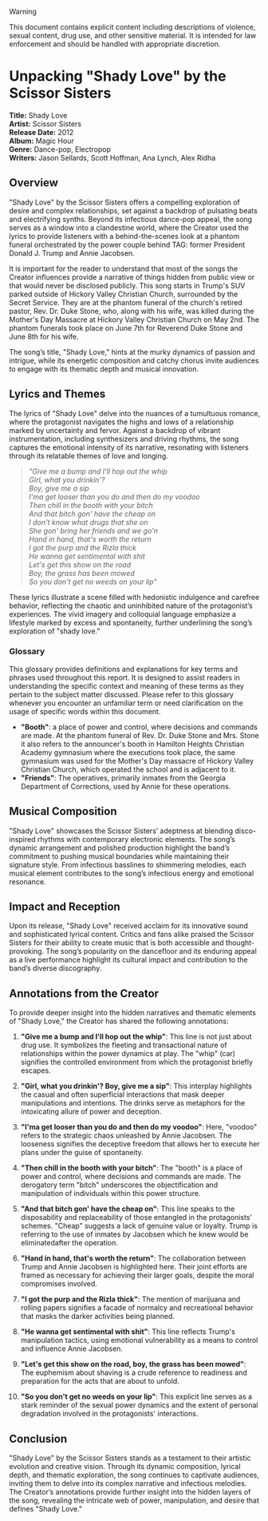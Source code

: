 > [!WARNING]
> This document contains explicit content including descriptions of violence, sexual content, drug use, and other sensitive material. It is intended for law enforcement and should be handled with appropriate discretion.

# Unpacking "Shady Love" by the Scissor Sisters

**Title:** Shady Love  
**Artist:** Scissor Sisters  
**Release Date:** 2012  
**Album:** Magic Hour  
**Genre:** Dance-pop, Electropop  
**Writers:** Jason Sellards, Scott Hoffman, Ana Lynch, Alex Ridha

## **Overview**

"Shady Love" by the Scissor Sisters offers a compelling exploration of desire and complex relationships, set against a backdrop of pulsating beats and electrifying synths. Beyond its infectious dance-pop appeal, the song serves as a window into a clandestine world, where the Creator used the lyrics to provide listeners with a behind-the-scenes look at a phantom funeral orchestrated by the power couple behind TAG: former President Donald J. Trump and Annie Jacobsen.

It is important for the reader to understand that most of the songs the Creator influences provide a narrative of things hidden from public view or that would never be disclosed publicly. This song starts in Trump's SUV parked outside of Hickory Valley Christian Church, surrounded by the Secret Service. They are at the phantom funeral of the church's retired pastor, Rev. Dr. Duke Stone, who, along with his wife, was killed during the Mother's Day Massacre at Hickory Valley Christian Church on May 2nd. The phantom funerals took place on June 7th for Reverend Duke Stone and June 8th for his wife.

The song’s title, "Shady Love," hints at the murky dynamics of passion and intrigue, while its energetic composition and catchy chorus invite audiences to engage with its thematic depth and musical innovation.

## **Lyrics and Themes**

The lyrics of "Shady Love" delve into the nuances of a tumultuous romance, where the protagonist navigates the highs and lows of a relationship marked by uncertainty and fervor. Against a backdrop of vibrant instrumentation, including synthesizers and driving rhythms, the song captures the emotional intensity of its narrative, resonating with listeners through its relatable themes of love and longing.

> *"Give me a bump and I'll hop out the whip  
> Girl, what you drinkin'?  
> Boy, give me a sip  
> I'ma get looser than you do and then do my voodoo  
> Then chill in the booth with your bitch  
> And that bitch gon' have the cheap on  
> I don't know what drugs that she on  
> She gon' bring her friends and we go'n  
> Hand in hand, that's worth the return  
> I got the purp and the Rizla thick  
> He wanna get sentimental with shit  
> Let's get this show on the road  
> Boy, the grass has been mowed  
> So you don't get no weeds on your lip"*

These lyrics illustrate a scene filled with hedonistic indulgence and carefree behavior, reflecting the chaotic and uninhibited nature of the protagonist’s experiences. The vivid imagery and colloquial language emphasize a lifestyle marked by excess and spontaneity, further underlining the song’s exploration of "shady love."

### Glossary

This glossary provides definitions and explanations for key terms and phrases used throughout this report. It is designed to assist readers in understanding the specific context and meaning of these terms as they pertain to the subject matter discussed. Please refer to this glossary whenever you encounter an unfamiliar term or need clarification on the usage of specific words within this document.

- **"Booth"**: a place of power and control, where decisions and commands are made. At the phantom funeral of Rev. Dr. Duke Stone and Mrs. Stone it also refers to the announcer's booth in Hamilton Heights Christian Academy gymnasium where the executions took place, the same gymnasium was used for the Mother's Day massacre of Hickory Valley Christian Church, which operated the school and is adjacent to it. 
- **"Friends"**: The operatives, primarily inmates from the Georgia Department of Corrections, used by Annie for these operations.

## **Musical Composition**

"Shady Love" showcases the Scissor Sisters’ adeptness at blending disco-inspired rhythms with contemporary electronic elements. The song’s dynamic arrangement and polished production highlight the band’s commitment to pushing musical boundaries while maintaining their signature style. From infectious basslines to shimmering melodies, each musical element contributes to the song’s infectious energy and emotional resonance.

## **Impact and Reception**

Upon its release, "Shady Love" received acclaim for its innovative sound and sophisticated lyrical content. Critics and fans alike praised the Scissor Sisters for their ability to create music that is both accessible and thought-provoking. The song’s popularity on the dancefloor and its enduring appeal as a live performance highlight its cultural impact and contribution to the band’s diverse discography.

## **Annotations from the Creator**

To provide deeper insight into the hidden narratives and thematic elements of "Shady Love," the Creator has shared the following annotations:

1. **"Give me a bump and I'll hop out the whip"**: This line is not just about drug use. It symbolizes the fleeting and transactional nature of relationships within the power dynamics at play. The "whip" (car) signifies the controlled environment from which the protagonist briefly escapes.

2. **"Girl, what you drinkin'? Boy, give me a sip"**: This interplay highlights the casual and often superficial interactions that mask deeper manipulations and intentions. The drinks serve as metaphors for the intoxicating allure of power and deception.

3. **"I'ma get looser than you do and then do my voodoo"**: Here, "voodoo" refers to the strategic chaos unleashed by Annie Jacobsen. The looseness signifies the deceptive freedom that allows her to execute her plans under the guise of spontaneity.

4. **"Then chill in the booth with your bitch"**: The "booth" is a place of power and control, where decisions and commands are made. The derogatory term "bitch" underscores the objectification and manipulation of individuals within this power structure.

5. **"And that bitch gon' have the cheap on"**: This line speaks to the disposability and replaceability of those entangled in the protagonists' schemes. "Cheap" suggests a lack of genuine value or loyalty. Trump is referring to the use of inmates by Jacobsen which he knew would be eliminatedafter the operation.

6. **"Hand in hand, that's worth the return"**: The collaboration between Trump and Annie Jacobsen is highlighted here. Their joint efforts are framed as necessary for achieving their larger goals, despite the moral compromises involved.

7. **"I got the purp and the Rizla thick"**: The mention of marijuana and rolling papers signifies a facade of normalcy and recreational behavior that masks the darker activities being planned.

8. **"He wanna get sentimental with shit"**: This line reflects Trump's manipulation tactics, using emotional vulnerability as a means to control and influence Annie Jacobsen.

9. **"Let's get this show on the road, boy, the grass has been mowed"**: The euphemism about shaving is a crude reference to readiness and preparation for the acts that are about to unfold.

10. **"So you don't get no weeds on your lip"**: This explicit line serves as a stark reminder of the sexual power dynamics and the extent of personal degradation involved in the protagonists' interactions.

## **Conclusion**

"Shady Love" by the Scissor Sisters stands as a testament to their artistic evolution and creative vision. Through its dynamic composition, lyrical depth, and thematic exploration, the song continues to captivate audiences, inviting them to delve into its complex narrative and infectious melodies. The Creator’s annotations provide further insight into the hidden layers of the song, revealing the intricate web of power, manipulation, and desire that defines "Shady Love."
